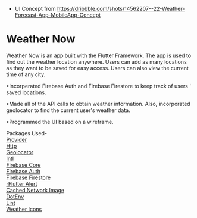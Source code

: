 * UI Concept from https://dribbble.com/shots/14562207--22-Weather-Forecast-App-MobileApp-Concept

# Weather Now

Weather Now is an app built with the Flutter Framework. The app is used to find out the weather location anywhere. Users can add as many locations as they want to be saved for easy access. Users can also view the current time of any city.


•Incorperated Firebase Auth and Firebase Firestore to keep track of users ' saved locations. 

•Made all of the API calls to obtain weather information. Also, incorporated geolocator to find the current user's weather data. 

•Programmed the UI based on a wireframe. 

Packages Used- <br />
[Provider](https://pub.dev/packages/provider)<br />
[Http](https://pub.dev/packages/http)<br />
[Geolocator](https://pub.dev/packages/geolocator)<br />
[Intl](https://pub.dev/packages/intl)<br />
[Firebase Core](https://pub.dev/packages/firebase_core)<br />
[Firebase Auth](https://pub.dev/packages/firebase_auth)<br />
[Firebase Firestore](https://pub.dev/packages/cloud_firestore)<br />
[rFlutter Alert](https://pub.dev/packages/rflutter_alert)<br />
[Cached Network Image](https://pub.dev/packages/cached_network_image)<br />
[DotEnv](https://pub.dev/packages/flutter_dotenv)<br />
[Lint](https://pub.dev/packages/lint)<br />
[Weather Icons](https://pub.dev/packages/weather_icons)<br />
